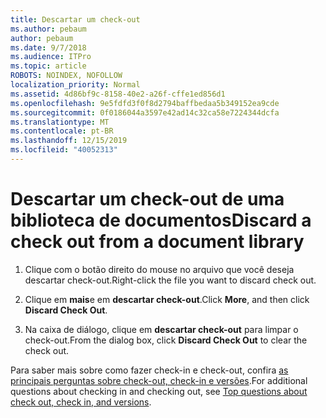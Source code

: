 ```yaml
---
title: Descartar um check-out
ms.author: pebaum
author: pebaum
ms.date: 9/7/2018
ms.audience: ITPro
ms.topic: article
ROBOTS: NOINDEX, NOFOLLOW
localization_priority: Normal
ms.assetid: 4d86bf9c-8158-40e2-a26f-cffe1ed856d1
ms.openlocfilehash: 9e5fdfd3f0f8d2794baffbedaa5b349152ea9cde
ms.sourcegitcommit: 0f0186044a3597e42ad14c32ca58e7224344dcfa
ms.translationtype: MT
ms.contentlocale: pt-BR
ms.lasthandoff: 12/15/2019
ms.locfileid: "40052313"
---
```

# <a name="discard-a-check-out-from-a-document-library"></a><span data-ttu-id="6e8f2-102">Descartar um check-out de uma biblioteca de documentos</span><span class="sxs-lookup"><span data-stu-id="6e8f2-102">Discard a check out from a document library</span></span>

1. <span data-ttu-id="6e8f2-103">Clique com o botão direito do mouse no arquivo que você deseja descartar check-out.</span><span class="sxs-lookup"><span data-stu-id="6e8f2-103">Right-click the file you want to discard check out.</span></span>
    
2. <span data-ttu-id="6e8f2-104">Clique em **mais**e em **descartar check-out**.</span><span class="sxs-lookup"><span data-stu-id="6e8f2-104">Click **More**, and then click **Discard Check Out**.</span></span> 
    
3. <span data-ttu-id="6e8f2-105">Na caixa de diálogo, clique em **descartar check-out** para limpar o check-out.</span><span class="sxs-lookup"><span data-stu-id="6e8f2-105">From the dialog box, click **Discard Check Out** to clear the check out.</span></span> 
    
<span data-ttu-id="6e8f2-106">Para saber mais sobre como fazer check-in e check-out, confira [as principais perguntas sobre check-out, check-in e versões](https://go.microsoft.com/fwlink/?linkid=2018786).</span><span class="sxs-lookup"><span data-stu-id="6e8f2-106">For additional questions about checking in and checking out, see [Top questions about check out, check in, and versions](https://go.microsoft.com/fwlink/?linkid=2018786).</span></span>
  

